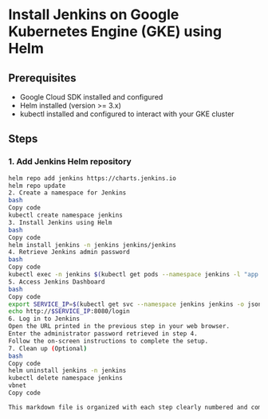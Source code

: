 # Install Jenkins on Google Kubernetes Engine (GKE) using Helm

## Prerequisites
- Google Cloud SDK installed and configured
- Helm installed (version >= 3.x)
- kubectl installed and configured to interact with your GKE cluster

## Steps

### 1. Add Jenkins Helm repository
```bash
helm repo add jenkins https://charts.jenkins.io
helm repo update
2. Create a namespace for Jenkins
bash
Copy code
kubectl create namespace jenkins
3. Install Jenkins using Helm
bash
Copy code
helm install jenkins -n jenkins jenkins/jenkins
4. Retrieve Jenkins admin password
bash
Copy code
kubectl exec -n jenkins $(kubectl get pods --namespace jenkins -l "app.kubernetes.io/component=jenkins-controller" -o jsonpath="{.items[0].metadata.name}") -- cat /var/jenkins_home/secrets/initialAdminPassword
5. Access Jenkins Dashboard
bash
Copy code
export SERVICE_IP=$(kubectl get svc --namespace jenkins jenkins -o jsonpath='{.status.loadBalancer.ingress[0].ip}')
echo http://$SERVICE_IP:8080/login
6. Log in to Jenkins
Open the URL printed in the previous step in your web browser.
Enter the administrator password retrieved in step 4.
Follow the on-screen instructions to complete the setup.
7. Clean up (Optional)
bash
Copy code
helm uninstall jenkins -n jenkins
kubectl delete namespace jenkins
vbnet
Copy code

This markdown file is organized with each step clearly numbered and commands formatted fo

